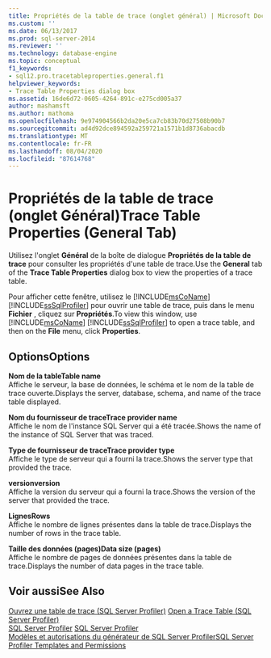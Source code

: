 ```yaml
---
title: Propriétés de la table de trace (onglet général) | Microsoft Docs
ms.custom: ''
ms.date: 06/13/2017
ms.prod: sql-server-2014
ms.reviewer: ''
ms.technology: database-engine
ms.topic: conceptual
f1_keywords:
- sql12.pro.tracetableproperties.general.f1
helpviewer_keywords:
- Trace Table Properties dialog box
ms.assetid: 16de6d72-0605-4264-891c-e275cd005a37
author: mashamsft
ms.author: mathoma
ms.openlocfilehash: 9e974904566b2da20e5ca7cb83b70d27508b90b7
ms.sourcegitcommit: ad4d92dce894592a259721a1571b1d8736abacdb
ms.translationtype: MT
ms.contentlocale: fr-FR
ms.lasthandoff: 08/04/2020
ms.locfileid: "87614768"
---
```

# <a name="trace-table-properties-general-tab"></a><span data-ttu-id="9d13a-102">Propriétés de la table de trace (onglet Général)</span><span class="sxs-lookup"><span data-stu-id="9d13a-102">Trace Table Properties (General Tab)</span></span>
  <span data-ttu-id="9d13a-103">Utilisez l'onglet **Général** de la boîte de dialogue **Propriétés de la table de trace** pour consulter les propriétés d'une table de trace.</span><span class="sxs-lookup"><span data-stu-id="9d13a-103">Use the **General** tab of the **Trace Table Properties** dialog box to view the properties of a trace table.</span></span>  
  
 <span data-ttu-id="9d13a-104">Pour afficher cette fenêtre, utilisez le [!INCLUDE[msCoName](../includes/msconame-md.md)] [!INCLUDE[ssSqlProfiler](../includes/sssqlprofiler-md.md)] pour ouvrir une table de trace, puis dans le menu **Fichier** , cliquez sur **Propriétés**.</span><span class="sxs-lookup"><span data-stu-id="9d13a-104">To view this window, use [!INCLUDE[msCoName](../includes/msconame-md.md)] [!INCLUDE[ssSqlProfiler](../includes/sssqlprofiler-md.md)] to open a trace table, and then on the **File** menu, click **Properties**.</span></span>  
  
## <a name="options"></a><span data-ttu-id="9d13a-105">Options</span><span class="sxs-lookup"><span data-stu-id="9d13a-105">Options</span></span>  
 <span data-ttu-id="9d13a-106">**Nom de la table**</span><span class="sxs-lookup"><span data-stu-id="9d13a-106">**Table name**</span></span>  
 <span data-ttu-id="9d13a-107">Affiche le serveur, la base de données, le schéma et le nom de la table de trace ouverte.</span><span class="sxs-lookup"><span data-stu-id="9d13a-107">Displays the server, database, schema, and name of the trace table displayed.</span></span>  
  
 <span data-ttu-id="9d13a-108">**Nom du fournisseur de trace**</span><span class="sxs-lookup"><span data-stu-id="9d13a-108">**Trace provider name**</span></span>  
 <span data-ttu-id="9d13a-109">Affiche le nom de l'instance SQL Server qui a été tracée.</span><span class="sxs-lookup"><span data-stu-id="9d13a-109">Shows the name of the instance of SQL Server that was traced.</span></span>  
  
 <span data-ttu-id="9d13a-110">**Type de fournisseur de trace**</span><span class="sxs-lookup"><span data-stu-id="9d13a-110">**Trace provider type**</span></span>  
 <span data-ttu-id="9d13a-111">Affiche le type de serveur qui a fourni la trace.</span><span class="sxs-lookup"><span data-stu-id="9d13a-111">Shows the server type that provided the trace.</span></span>  
  
 <span data-ttu-id="9d13a-112">**version**</span><span class="sxs-lookup"><span data-stu-id="9d13a-112">**version**</span></span>  
 <span data-ttu-id="9d13a-113">Affiche la version du serveur qui a fourni la trace.</span><span class="sxs-lookup"><span data-stu-id="9d13a-113">Shows the version of the server that provided the trace.</span></span>  
  
 <span data-ttu-id="9d13a-114">**Lignes**</span><span class="sxs-lookup"><span data-stu-id="9d13a-114">**Rows**</span></span>  
 <span data-ttu-id="9d13a-115">Affiche le nombre de lignes présentes dans la table de trace.</span><span class="sxs-lookup"><span data-stu-id="9d13a-115">Displays the number of rows in the trace table.</span></span>  
  
 <span data-ttu-id="9d13a-116">**Taille des données (pages)**</span><span class="sxs-lookup"><span data-stu-id="9d13a-116">**Data size (pages)**</span></span>  
 <span data-ttu-id="9d13a-117">Affiche le nombre de pages de données présentes dans la table de trace.</span><span class="sxs-lookup"><span data-stu-id="9d13a-117">Displays the number of data pages in the trace table.</span></span>  
  
## <a name="see-also"></a><span data-ttu-id="9d13a-118">Voir aussi</span><span class="sxs-lookup"><span data-stu-id="9d13a-118">See Also</span></span>  
 <span data-ttu-id="9d13a-119">[Ouvrez une table de trace &#40;SQL Server Profiler&#41;](../tools/sql-server-profiler/open-a-trace-table-sql-server-profiler.md) </span><span class="sxs-lookup"><span data-stu-id="9d13a-119">[Open a Trace Table &#40;SQL Server Profiler&#41;](../tools/sql-server-profiler/open-a-trace-table-sql-server-profiler.md) </span></span>  
 <span data-ttu-id="9d13a-120">[SQL Server Profiler](../tools/sql-server-profiler/sql-server-profiler.md) </span><span class="sxs-lookup"><span data-stu-id="9d13a-120">[SQL Server Profiler](../tools/sql-server-profiler/sql-server-profiler.md) </span></span>  
 [<span data-ttu-id="9d13a-121">Modèles et autorisations du générateur de SQL Server Profiler</span><span class="sxs-lookup"><span data-stu-id="9d13a-121">SQL Server Profiler Templates and Permissions</span></span>](../tools/sql-server-profiler/sql-server-profiler-templates-and-permissions.md)  
  
  
